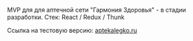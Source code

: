 MVP для для аптечной сети "Гармония Здоровья" - в стадии разработки.
Стек: React / Redux / Thunk

Ссылка на тестовую версию: [aptekalegko.ru](http://aptekalegko.ru/)